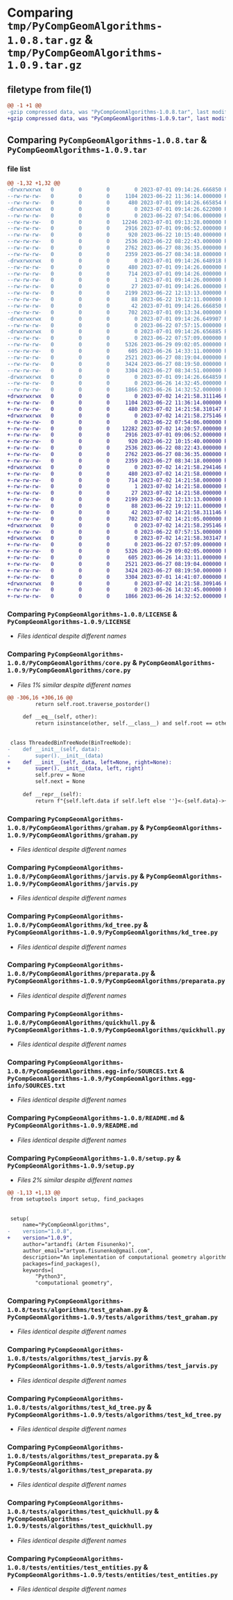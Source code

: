 # Comparing `tmp/PyCompGeomAlgorithms-1.0.8.tar.gz` & `tmp/PyCompGeomAlgorithms-1.0.9.tar.gz`

## filetype from file(1)

```diff
@@ -1 +1 @@
-gzip compressed data, was "PyCompGeomAlgorithms-1.0.8.tar", last modified: Sat Jul  1 09:14:26 2023, max compression
+gzip compressed data, was "PyCompGeomAlgorithms-1.0.9.tar", last modified: Sun Jul  2 14:21:58 2023, max compression
```

## Comparing `PyCompGeomAlgorithms-1.0.8.tar` & `PyCompGeomAlgorithms-1.0.9.tar`

### file list

```diff
@@ -1,32 +1,32 @@
-drwxrwxrwx   0        0        0        0 2023-07-01 09:14:26.666850 PyCompGeomAlgorithms-1.0.8/
--rw-rw-rw-   0        0        0     1104 2023-06-22 11:36:14.000000 PyCompGeomAlgorithms-1.0.8/LICENSE
--rw-rw-rw-   0        0        0      480 2023-07-01 09:14:26.665854 PyCompGeomAlgorithms-1.0.8/PKG-INFO
-drwxrwxrwx   0        0        0        0 2023-07-01 09:14:26.622000 PyCompGeomAlgorithms-1.0.8/PyCompGeomAlgorithms/
--rw-rw-rw-   0        0        0        0 2023-06-22 07:54:06.000000 PyCompGeomAlgorithms-1.0.8/PyCompGeomAlgorithms/__init__.py
--rw-rw-rw-   0        0        0    12246 2023-07-01 09:13:28.000000 PyCompGeomAlgorithms-1.0.8/PyCompGeomAlgorithms/core.py
--rw-rw-rw-   0        0        0     2916 2023-07-01 09:06:52.000000 PyCompGeomAlgorithms-1.0.8/PyCompGeomAlgorithms/graham.py
--rw-rw-rw-   0        0        0      920 2023-06-22 10:15:40.000000 PyCompGeomAlgorithms-1.0.8/PyCompGeomAlgorithms/jarvis.py
--rw-rw-rw-   0        0        0     2536 2023-06-22 08:22:43.000000 PyCompGeomAlgorithms-1.0.8/PyCompGeomAlgorithms/kd_tree.py
--rw-rw-rw-   0        0        0     2762 2023-06-27 08:36:35.000000 PyCompGeomAlgorithms-1.0.8/PyCompGeomAlgorithms/preparata.py
--rw-rw-rw-   0        0        0     2359 2023-06-27 08:34:18.000000 PyCompGeomAlgorithms-1.0.8/PyCompGeomAlgorithms/quickhull.py
-drwxrwxrwx   0        0        0        0 2023-07-01 09:14:26.648918 PyCompGeomAlgorithms-1.0.8/PyCompGeomAlgorithms.egg-info/
--rw-rw-rw-   0        0        0      480 2023-07-01 09:14:26.000000 PyCompGeomAlgorithms-1.0.8/PyCompGeomAlgorithms.egg-info/PKG-INFO
--rw-rw-rw-   0        0        0      714 2023-07-01 09:14:26.000000 PyCompGeomAlgorithms-1.0.8/PyCompGeomAlgorithms.egg-info/SOURCES.txt
--rw-rw-rw-   0        0        0        1 2023-07-01 09:14:26.000000 PyCompGeomAlgorithms-1.0.8/PyCompGeomAlgorithms.egg-info/dependency_links.txt
--rw-rw-rw-   0        0        0       27 2023-07-01 09:14:26.000000 PyCompGeomAlgorithms-1.0.8/PyCompGeomAlgorithms.egg-info/top_level.txt
--rw-rw-rw-   0        0        0     2199 2023-06-22 12:13:13.000000 PyCompGeomAlgorithms-1.0.8/README.md
--rw-rw-rw-   0        0        0       88 2023-06-22 19:12:11.000000 PyCompGeomAlgorithms-1.0.8/pyproject.toml
--rw-rw-rw-   0        0        0       42 2023-07-01 09:14:26.666850 PyCompGeomAlgorithms-1.0.8/setup.cfg
--rw-rw-rw-   0        0        0      702 2023-07-01 09:13:34.000000 PyCompGeomAlgorithms-1.0.8/setup.py
-drwxrwxrwx   0        0        0        0 2023-07-01 09:14:26.649907 PyCompGeomAlgorithms-1.0.8/tests/
--rw-rw-rw-   0        0        0        0 2023-06-22 07:57:15.000000 PyCompGeomAlgorithms-1.0.8/tests/__init__.py
-drwxrwxrwx   0        0        0        0 2023-07-01 09:14:26.656885 PyCompGeomAlgorithms-1.0.8/tests/algorithms/
--rw-rw-rw-   0        0        0        0 2023-06-22 07:57:09.000000 PyCompGeomAlgorithms-1.0.8/tests/algorithms/__init__.py
--rw-rw-rw-   0        0        0     5326 2023-06-29 09:02:05.000000 PyCompGeomAlgorithms-1.0.8/tests/algorithms/test_graham.py
--rw-rw-rw-   0        0        0      605 2023-06-26 14:33:11.000000 PyCompGeomAlgorithms-1.0.8/tests/algorithms/test_jarvis.py
--rw-rw-rw-   0        0        0     2521 2023-06-27 08:19:04.000000 PyCompGeomAlgorithms-1.0.8/tests/algorithms/test_kd_tree.py
--rw-rw-rw-   0        0        0     3424 2023-06-27 08:19:50.000000 PyCompGeomAlgorithms-1.0.8/tests/algorithms/test_preparata.py
--rw-rw-rw-   0        0        0     3304 2023-06-27 08:34:51.000000 PyCompGeomAlgorithms-1.0.8/tests/algorithms/test_quickhull.py
-drwxrwxrwx   0        0        0        0 2023-07-01 09:14:26.664859 PyCompGeomAlgorithms-1.0.8/tests/entities/
--rw-rw-rw-   0        0        0        0 2023-06-26 14:32:45.000000 PyCompGeomAlgorithms-1.0.8/tests/entities/__init__.py
--rw-rw-rw-   0        0        0     1866 2023-06-26 14:32:52.000000 PyCompGeomAlgorithms-1.0.8/tests/entities/test_entities.py
+drwxrwxrwx   0        0        0        0 2023-07-02 14:21:58.311146 PyCompGeomAlgorithms-1.0.9/
+-rw-rw-rw-   0        0        0     1104 2023-06-22 11:36:14.000000 PyCompGeomAlgorithms-1.0.9/LICENSE
+-rw-rw-rw-   0        0        0      480 2023-07-02 14:21:58.310147 PyCompGeomAlgorithms-1.0.9/PKG-INFO
+drwxrwxrwx   0        0        0        0 2023-07-02 14:21:58.275146 PyCompGeomAlgorithms-1.0.9/PyCompGeomAlgorithms/
+-rw-rw-rw-   0        0        0        0 2023-06-22 07:54:06.000000 PyCompGeomAlgorithms-1.0.9/PyCompGeomAlgorithms/__init__.py
+-rw-rw-rw-   0        0        0    12282 2023-07-02 14:20:57.000000 PyCompGeomAlgorithms-1.0.9/PyCompGeomAlgorithms/core.py
+-rw-rw-rw-   0        0        0     2916 2023-07-01 09:06:52.000000 PyCompGeomAlgorithms-1.0.9/PyCompGeomAlgorithms/graham.py
+-rw-rw-rw-   0        0        0      920 2023-06-22 10:15:40.000000 PyCompGeomAlgorithms-1.0.9/PyCompGeomAlgorithms/jarvis.py
+-rw-rw-rw-   0        0        0     2536 2023-06-22 08:22:43.000000 PyCompGeomAlgorithms-1.0.9/PyCompGeomAlgorithms/kd_tree.py
+-rw-rw-rw-   0        0        0     2762 2023-06-27 08:36:35.000000 PyCompGeomAlgorithms-1.0.9/PyCompGeomAlgorithms/preparata.py
+-rw-rw-rw-   0        0        0     2359 2023-06-27 08:34:18.000000 PyCompGeomAlgorithms-1.0.9/PyCompGeomAlgorithms/quickhull.py
+drwxrwxrwx   0        0        0        0 2023-07-02 14:21:58.294146 PyCompGeomAlgorithms-1.0.9/PyCompGeomAlgorithms.egg-info/
+-rw-rw-rw-   0        0        0      480 2023-07-02 14:21:58.000000 PyCompGeomAlgorithms-1.0.9/PyCompGeomAlgorithms.egg-info/PKG-INFO
+-rw-rw-rw-   0        0        0      714 2023-07-02 14:21:58.000000 PyCompGeomAlgorithms-1.0.9/PyCompGeomAlgorithms.egg-info/SOURCES.txt
+-rw-rw-rw-   0        0        0        1 2023-07-02 14:21:58.000000 PyCompGeomAlgorithms-1.0.9/PyCompGeomAlgorithms.egg-info/dependency_links.txt
+-rw-rw-rw-   0        0        0       27 2023-07-02 14:21:58.000000 PyCompGeomAlgorithms-1.0.9/PyCompGeomAlgorithms.egg-info/top_level.txt
+-rw-rw-rw-   0        0        0     2199 2023-06-22 12:13:13.000000 PyCompGeomAlgorithms-1.0.9/README.md
+-rw-rw-rw-   0        0        0       88 2023-06-22 19:12:11.000000 PyCompGeomAlgorithms-1.0.9/pyproject.toml
+-rw-rw-rw-   0        0        0       42 2023-07-02 14:21:58.311146 PyCompGeomAlgorithms-1.0.9/setup.cfg
+-rw-rw-rw-   0        0        0      702 2023-07-02 14:21:05.000000 PyCompGeomAlgorithms-1.0.9/setup.py
+drwxrwxrwx   0        0        0        0 2023-07-02 14:21:58.295146 PyCompGeomAlgorithms-1.0.9/tests/
+-rw-rw-rw-   0        0        0        0 2023-06-22 07:57:15.000000 PyCompGeomAlgorithms-1.0.9/tests/__init__.py
+drwxrwxrwx   0        0        0        0 2023-07-02 14:21:58.303147 PyCompGeomAlgorithms-1.0.9/tests/algorithms/
+-rw-rw-rw-   0        0        0        0 2023-06-22 07:57:09.000000 PyCompGeomAlgorithms-1.0.9/tests/algorithms/__init__.py
+-rw-rw-rw-   0        0        0     5326 2023-06-29 09:02:05.000000 PyCompGeomAlgorithms-1.0.9/tests/algorithms/test_graham.py
+-rw-rw-rw-   0        0        0      605 2023-06-26 14:33:11.000000 PyCompGeomAlgorithms-1.0.9/tests/algorithms/test_jarvis.py
+-rw-rw-rw-   0        0        0     2521 2023-06-27 08:19:04.000000 PyCompGeomAlgorithms-1.0.9/tests/algorithms/test_kd_tree.py
+-rw-rw-rw-   0        0        0     3424 2023-06-27 08:19:50.000000 PyCompGeomAlgorithms-1.0.9/tests/algorithms/test_preparata.py
+-rw-rw-rw-   0        0        0     3304 2023-07-01 14:41:07.000000 PyCompGeomAlgorithms-1.0.9/tests/algorithms/test_quickhull.py
+drwxrwxrwx   0        0        0        0 2023-07-02 14:21:58.309146 PyCompGeomAlgorithms-1.0.9/tests/entities/
+-rw-rw-rw-   0        0        0        0 2023-06-26 14:32:45.000000 PyCompGeomAlgorithms-1.0.9/tests/entities/__init__.py
+-rw-rw-rw-   0        0        0     1866 2023-06-26 14:32:52.000000 PyCompGeomAlgorithms-1.0.9/tests/entities/test_entities.py
```

### Comparing `PyCompGeomAlgorithms-1.0.8/LICENSE` & `PyCompGeomAlgorithms-1.0.9/LICENSE`

 * *Files identical despite different names*

### Comparing `PyCompGeomAlgorithms-1.0.8/PyCompGeomAlgorithms/core.py` & `PyCompGeomAlgorithms-1.0.9/PyCompGeomAlgorithms/core.py`

 * *Files 1% similar despite different names*

```diff
@@ -306,16 +306,16 @@
         return self.root.traverse_postorder()
     
     def __eq__(self, other):
         return isinstance(other, self.__class__) and self.root == other.root
 
 
 class ThreadedBinTreeNode(BinTreeNode):
-    def __init__(self, data):
-        super().__init__(data)
+    def __init__(self, data, left=None, right=None):
+        super().__init__(data, left, right)
         self.prev = None
         self.next = None
     
     def __repr__(self):
         return f"{self.left.data if self.left else ''}<-{self.data}->{self.right.data if self.right else ''}"
```

### Comparing `PyCompGeomAlgorithms-1.0.8/PyCompGeomAlgorithms/graham.py` & `PyCompGeomAlgorithms-1.0.9/PyCompGeomAlgorithms/graham.py`

 * *Files identical despite different names*

### Comparing `PyCompGeomAlgorithms-1.0.8/PyCompGeomAlgorithms/jarvis.py` & `PyCompGeomAlgorithms-1.0.9/PyCompGeomAlgorithms/jarvis.py`

 * *Files identical despite different names*

### Comparing `PyCompGeomAlgorithms-1.0.8/PyCompGeomAlgorithms/kd_tree.py` & `PyCompGeomAlgorithms-1.0.9/PyCompGeomAlgorithms/kd_tree.py`

 * *Files identical despite different names*

### Comparing `PyCompGeomAlgorithms-1.0.8/PyCompGeomAlgorithms/preparata.py` & `PyCompGeomAlgorithms-1.0.9/PyCompGeomAlgorithms/preparata.py`

 * *Files identical despite different names*

### Comparing `PyCompGeomAlgorithms-1.0.8/PyCompGeomAlgorithms/quickhull.py` & `PyCompGeomAlgorithms-1.0.9/PyCompGeomAlgorithms/quickhull.py`

 * *Files identical despite different names*

### Comparing `PyCompGeomAlgorithms-1.0.8/PyCompGeomAlgorithms.egg-info/SOURCES.txt` & `PyCompGeomAlgorithms-1.0.9/PyCompGeomAlgorithms.egg-info/SOURCES.txt`

 * *Files identical despite different names*

### Comparing `PyCompGeomAlgorithms-1.0.8/README.md` & `PyCompGeomAlgorithms-1.0.9/README.md`

 * *Files identical despite different names*

### Comparing `PyCompGeomAlgorithms-1.0.8/setup.py` & `PyCompGeomAlgorithms-1.0.9/setup.py`

 * *Files 2% similar despite different names*

```diff
@@ -1,13 +1,13 @@
 from setuptools import setup, find_packages
 
 
 setup(
     name="PyCompGeomAlgorithms",
-    version="1.0.8",
+    version="1.0.9",
     author="artandfi (Artem Fisunenko)",
     author_email="artyom.fisunenko@gmail.com",
     description="An implementation of computational geometry algorithms in Python3.",
     packages=find_packages(),
     keywords=[
         "Python3",
         "computational geometry",
```

### Comparing `PyCompGeomAlgorithms-1.0.8/tests/algorithms/test_graham.py` & `PyCompGeomAlgorithms-1.0.9/tests/algorithms/test_graham.py`

 * *Files identical despite different names*

### Comparing `PyCompGeomAlgorithms-1.0.8/tests/algorithms/test_jarvis.py` & `PyCompGeomAlgorithms-1.0.9/tests/algorithms/test_jarvis.py`

 * *Files identical despite different names*

### Comparing `PyCompGeomAlgorithms-1.0.8/tests/algorithms/test_kd_tree.py` & `PyCompGeomAlgorithms-1.0.9/tests/algorithms/test_kd_tree.py`

 * *Files identical despite different names*

### Comparing `PyCompGeomAlgorithms-1.0.8/tests/algorithms/test_preparata.py` & `PyCompGeomAlgorithms-1.0.9/tests/algorithms/test_preparata.py`

 * *Files identical despite different names*

### Comparing `PyCompGeomAlgorithms-1.0.8/tests/algorithms/test_quickhull.py` & `PyCompGeomAlgorithms-1.0.9/tests/algorithms/test_quickhull.py`

 * *Files identical despite different names*

### Comparing `PyCompGeomAlgorithms-1.0.8/tests/entities/test_entities.py` & `PyCompGeomAlgorithms-1.0.9/tests/entities/test_entities.py`

 * *Files identical despite different names*

